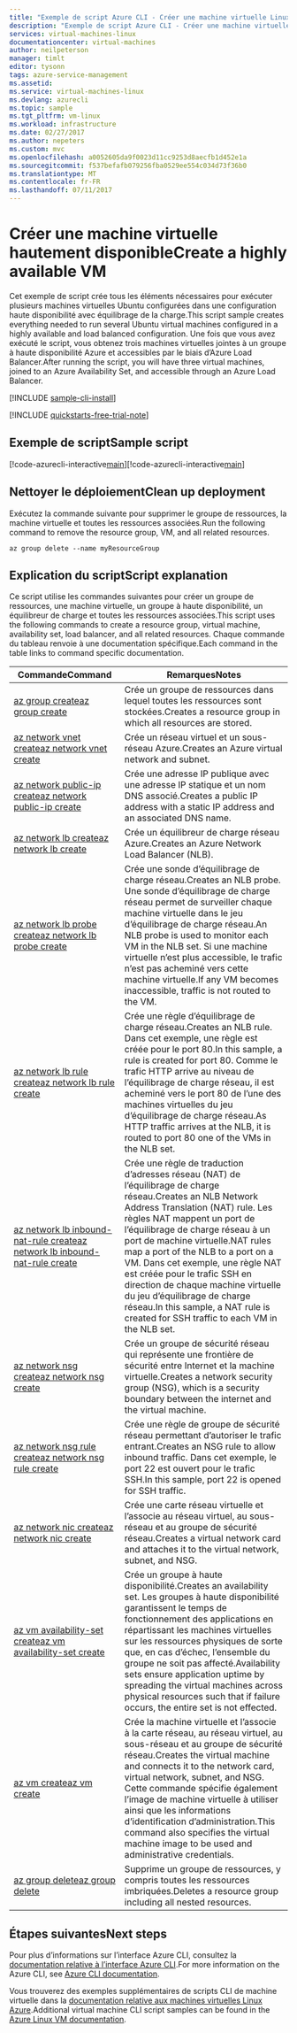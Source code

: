 ```yaml
---
title: "Exemple de script Azure CLI - Créer une machine virtuelle Linux avec équilibrage de charge réseau | Microsoft Docs"
description: "Exemple de script Azure CLI - Créer une machine virtuelle Linux avec équilibrage de charge réseau"
services: virtual-machines-linux
documentationcenter: virtual-machines
author: neilpeterson
manager: timlt
editor: tysonn
tags: azure-service-management
ms.assetid: 
ms.service: virtual-machines-linux
ms.devlang: azurecli
ms.topic: sample
ms.tgt_pltfrm: vm-linux
ms.workload: infrastructure
ms.date: 02/27/2017
ms.author: nepeters
ms.custom: mvc
ms.openlocfilehash: a0052605da9f0023d11cc9253d8aecfb1d452e1a
ms.sourcegitcommit: f537befafb079256fba0529ee554c034d73f36b0
ms.translationtype: MT
ms.contentlocale: fr-FR
ms.lasthandoff: 07/11/2017
---
```

# <a name="create-a-highly-available-vm"></a><span data-ttu-id="68be4-103">Créer une machine virtuelle hautement disponible</span><span class="sxs-lookup"><span data-stu-id="68be4-103">Create a highly available VM</span></span>

<span data-ttu-id="68be4-104">Cet exemple de script crée tous les éléments nécessaires pour exécuter plusieurs machines virtuelles Ubuntu configurées dans une configuration haute disponibilité avec équilibrage de la charge.</span><span class="sxs-lookup"><span data-stu-id="68be4-104">This script sample creates everything needed to run several Ubuntu virtual machines configured in a highly available and load balanced configuration.</span></span> <span data-ttu-id="68be4-105">Une fois que vous avez exécuté le script, vous obtenez trois machines virtuelles jointes à un groupe à haute disponibilité Azure et accessibles par le biais d’Azure Load Balancer.</span><span class="sxs-lookup"><span data-stu-id="68be4-105">After running the script, you will have three virtual machines, joined to an Azure Availability Set, and accessible through an Azure Load Balancer.</span></span> 

[!INCLUDE [sample-cli-install](../../../includes/sample-cli-install.md)]

[!INCLUDE [quickstarts-free-trial-note](../../../includes/quickstarts-free-trial-note.md)]

## <a name="sample-script"></a><span data-ttu-id="68be4-106">Exemple de script</span><span class="sxs-lookup"><span data-stu-id="68be4-106">Sample script</span></span>

<span data-ttu-id="68be4-107">[!code-azurecli-interactive[main](../../../cli_scripts/virtual-machine/create-vm-nlb/create-vm-nlb.sh "Création rapide de machine virtuelle")]</span><span class="sxs-lookup"><span data-stu-id="68be4-107">[!code-azurecli-interactive[main](../../../cli_scripts/virtual-machine/create-vm-nlb/create-vm-nlb.sh "Quick Create VM")]</span></span>

## <a name="clean-up-deployment"></a><span data-ttu-id="68be4-108">Nettoyer le déploiement</span><span class="sxs-lookup"><span data-stu-id="68be4-108">Clean up deployment</span></span> 

<span data-ttu-id="68be4-109">Exécutez la commande suivante pour supprimer le groupe de ressources, la machine virtuelle et toutes les ressources associées.</span><span class="sxs-lookup"><span data-stu-id="68be4-109">Run the following command to remove the resource group, VM, and all related resources.</span></span>

```azurecli-interactive 
az group delete --name myResourceGroup
```

## <a name="script-explanation"></a><span data-ttu-id="68be4-110">Explication du script</span><span class="sxs-lookup"><span data-stu-id="68be4-110">Script explanation</span></span>

<span data-ttu-id="68be4-111">Ce script utilise les commandes suivantes pour créer un groupe de ressources, une machine virtuelle, un groupe à haute disponibilité, un équilibreur de charge et toutes les ressources associées.</span><span class="sxs-lookup"><span data-stu-id="68be4-111">This script uses the following commands to create a resource group, virtual machine, availability set, load balancer, and all related resources.</span></span> <span data-ttu-id="68be4-112">Chaque commande du tableau renvoie à une documentation spécifique.</span><span class="sxs-lookup"><span data-stu-id="68be4-112">Each command in the table links to command specific documentation.</span></span>

| <span data-ttu-id="68be4-113">Commande</span><span class="sxs-lookup"><span data-stu-id="68be4-113">Command</span></span> | <span data-ttu-id="68be4-114">Remarques</span><span class="sxs-lookup"><span data-stu-id="68be4-114">Notes</span></span> |
|---|---|
| [<span data-ttu-id="68be4-115">az group create</span><span class="sxs-lookup"><span data-stu-id="68be4-115">az group create</span></span>](https://docs.microsoft.com/cli/azure/group#create) | <span data-ttu-id="68be4-116">Crée un groupe de ressources dans lequel toutes les ressources sont stockées.</span><span class="sxs-lookup"><span data-stu-id="68be4-116">Creates a resource group in which all resources are stored.</span></span> |
| [<span data-ttu-id="68be4-117">az network vnet create</span><span class="sxs-lookup"><span data-stu-id="68be4-117">az network vnet create</span></span>](https://docs.microsoft.com/cli/azure/network/vnet#create) | <span data-ttu-id="68be4-118">Crée un réseau virtuel et un sous-réseau Azure.</span><span class="sxs-lookup"><span data-stu-id="68be4-118">Creates an Azure virtual network and subnet.</span></span> |
| [<span data-ttu-id="68be4-119">az network public-ip create</span><span class="sxs-lookup"><span data-stu-id="68be4-119">az network public-ip create</span></span>](https://docs.microsoft.com/cli/azure/network/public-ip#create) | <span data-ttu-id="68be4-120">Crée une adresse IP publique avec une adresse IP statique et un nom DNS associé.</span><span class="sxs-lookup"><span data-stu-id="68be4-120">Creates a public IP address with a static IP address and an associated DNS name.</span></span> |
| [<span data-ttu-id="68be4-121">az network lb create</span><span class="sxs-lookup"><span data-stu-id="68be4-121">az network lb create</span></span>](https://docs.microsoft.com/cli/azure/network/lb#create) | <span data-ttu-id="68be4-122">Crée un équilibreur de charge réseau Azure.</span><span class="sxs-lookup"><span data-stu-id="68be4-122">Creates an Azure Network Load Balancer (NLB).</span></span> |
| [<span data-ttu-id="68be4-123">az network lb probe create</span><span class="sxs-lookup"><span data-stu-id="68be4-123">az network lb probe create</span></span>](https://docs.microsoft.com/cli/azure/network/lb/probe#create) | <span data-ttu-id="68be4-124">Crée une sonde d’équilibrage de charge réseau.</span><span class="sxs-lookup"><span data-stu-id="68be4-124">Creates an NLB probe.</span></span> <span data-ttu-id="68be4-125">Une sonde d’équilibrage de charge réseau permet de surveiller chaque machine virtuelle dans le jeu d’équilibrage de charge réseau.</span><span class="sxs-lookup"><span data-stu-id="68be4-125">An NLB probe is used to monitor each VM in the NLB set.</span></span> <span data-ttu-id="68be4-126">Si une machine virtuelle n’est plus accessible, le trafic n’est pas acheminé vers cette machine virtuelle.</span><span class="sxs-lookup"><span data-stu-id="68be4-126">If any VM becomes inaccessible, traffic is not routed to the VM.</span></span> |
| [<span data-ttu-id="68be4-127">az network lb rule create</span><span class="sxs-lookup"><span data-stu-id="68be4-127">az network lb rule create</span></span>](https://docs.microsoft.com/cli/azure/network/lb/rule#create) | <span data-ttu-id="68be4-128">Crée une règle d’équilibrage de charge réseau.</span><span class="sxs-lookup"><span data-stu-id="68be4-128">Creates an NLB rule.</span></span> <span data-ttu-id="68be4-129">Dans cet exemple, une règle est créée pour le port 80.</span><span class="sxs-lookup"><span data-stu-id="68be4-129">In this sample, a rule is created for port 80.</span></span> <span data-ttu-id="68be4-130">Comme le trafic HTTP arrive au niveau de l’équilibrage de charge réseau, il est acheminé vers le port 80 de l’une des machines virtuelles du jeu d’équilibrage de charge réseau.</span><span class="sxs-lookup"><span data-stu-id="68be4-130">As HTTP traffic arrives at the NLB, it is routed to port 80 one of the VMs in the NLB set.</span></span> |
| [<span data-ttu-id="68be4-131">az network lb inbound-nat-rule create</span><span class="sxs-lookup"><span data-stu-id="68be4-131">az network lb inbound-nat-rule create</span></span>](https://docs.microsoft.com/cli/azure/network/lb/inbound-nat-rule#create) | <span data-ttu-id="68be4-132">Crée une règle de traduction d’adresses réseau (NAT) de l’équilibrage de charge réseau.</span><span class="sxs-lookup"><span data-stu-id="68be4-132">Creates an NLB Network Address Translation (NAT) rule.</span></span>  <span data-ttu-id="68be4-133">Les règles NAT mappent un port de l’équilibrage de charge réseau à un port de machine virtuelle.</span><span class="sxs-lookup"><span data-stu-id="68be4-133">NAT rules map a port of the NLB to a port on a VM.</span></span> <span data-ttu-id="68be4-134">Dans cet exemple, une règle NAT est créée pour le trafic SSH en direction de chaque machine virtuelle du jeu d’équilibrage de charge réseau.</span><span class="sxs-lookup"><span data-stu-id="68be4-134">In this sample, a NAT rule is created for SSH traffic to each VM in the NLB set.</span></span>  |
| [<span data-ttu-id="68be4-135">az network nsg create</span><span class="sxs-lookup"><span data-stu-id="68be4-135">az network nsg create</span></span>](https://docs.microsoft.com/cli/azure/network/nsg#create) | <span data-ttu-id="68be4-136">Crée un groupe de sécurité réseau qui représente une frontière de sécurité entre Internet et la machine virtuelle.</span><span class="sxs-lookup"><span data-stu-id="68be4-136">Creates a network security group (NSG), which is a security boundary between the internet and the virtual machine.</span></span> |
| [<span data-ttu-id="68be4-137">az network nsg rule create</span><span class="sxs-lookup"><span data-stu-id="68be4-137">az network nsg rule create</span></span>](https://docs.microsoft.com/cli/azure/network/nsg/rule#create) | <span data-ttu-id="68be4-138">Crée une règle de groupe de sécurité réseau permettant d’autoriser le trafic entrant.</span><span class="sxs-lookup"><span data-stu-id="68be4-138">Creates an NSG rule to allow inbound traffic.</span></span> <span data-ttu-id="68be4-139">Dans cet exemple, le port 22 est ouvert pour le trafic SSH.</span><span class="sxs-lookup"><span data-stu-id="68be4-139">In this sample, port 22 is opened for SSH traffic.</span></span> |
| [<span data-ttu-id="68be4-140">az network nic create</span><span class="sxs-lookup"><span data-stu-id="68be4-140">az network nic create</span></span>](https://docs.microsoft.com/cli/azure/network/nic#create) | <span data-ttu-id="68be4-141">Crée une carte réseau virtuelle et l’associe au réseau virtuel, au sous-réseau et au groupe de sécurité réseau.</span><span class="sxs-lookup"><span data-stu-id="68be4-141">Creates a virtual network card and attaches it to the virtual network, subnet, and NSG.</span></span> |
| [<span data-ttu-id="68be4-142">az vm availability-set create</span><span class="sxs-lookup"><span data-stu-id="68be4-142">az vm availability-set create</span></span>](https://docs.microsoft.com/cli/azure/network/lb/rule#create) | <span data-ttu-id="68be4-143">Crée un groupe à haute disponibilité.</span><span class="sxs-lookup"><span data-stu-id="68be4-143">Creates an availability set.</span></span> <span data-ttu-id="68be4-144">Les groupes à haute disponibilité garantissent le temps de fonctionnement des applications en répartissant les machines virtuelles sur les ressources physiques de sorte que, en cas d’échec, l’ensemble du groupe ne soit pas affecté.</span><span class="sxs-lookup"><span data-stu-id="68be4-144">Availability sets ensure application uptime by spreading the virtual machines across physical resources such that if failure occurs, the entire set is not effected.</span></span> |
| [<span data-ttu-id="68be4-145">az vm create</span><span class="sxs-lookup"><span data-stu-id="68be4-145">az vm create</span></span>](https://docs.microsoft.com/cli/azure/vm/availability-set#create) | <span data-ttu-id="68be4-146">Crée la machine virtuelle et l’associe à la carte réseau, au réseau virtuel, au sous-réseau et au groupe de sécurité réseau.</span><span class="sxs-lookup"><span data-stu-id="68be4-146">Creates the virtual machine and connects it to the network card, virtual network, subnet, and NSG.</span></span> <span data-ttu-id="68be4-147">Cette commande spécifie également l’image de machine virtuelle à utiliser ainsi que les informations d’identification d’administration.</span><span class="sxs-lookup"><span data-stu-id="68be4-147">This command also specifies the virtual machine image to be used and administrative credentials.</span></span>  |
| [<span data-ttu-id="68be4-148">az group delete</span><span class="sxs-lookup"><span data-stu-id="68be4-148">az group delete</span></span>](https://docs.microsoft.com/cli/azure/vm/extension#set) | <span data-ttu-id="68be4-149">Supprime un groupe de ressources, y compris toutes les ressources imbriquées.</span><span class="sxs-lookup"><span data-stu-id="68be4-149">Deletes a resource group including all nested resources.</span></span> |

## <a name="next-steps"></a><span data-ttu-id="68be4-150">Étapes suivantes</span><span class="sxs-lookup"><span data-stu-id="68be4-150">Next steps</span></span>

<span data-ttu-id="68be4-151">Pour plus d’informations sur l’interface Azure CLI, consultez la [documentation relative à l’interface Azure CLI](https://docs.microsoft.com/cli/azure/overview).</span><span class="sxs-lookup"><span data-stu-id="68be4-151">For more information on the Azure CLI, see [Azure CLI documentation](https://docs.microsoft.com/cli/azure/overview).</span></span>

<span data-ttu-id="68be4-152">Vous trouverez des exemples supplémentaires de scripts CLI de machine virtuelle dans la [documentation relative aux machines virtuelles Linux Azure](../linux/cli-samples.md?toc=%2fazure%2fvirtual-machines%2flinux%2ftoc.json).</span><span class="sxs-lookup"><span data-stu-id="68be4-152">Additional virtual machine CLI script samples can be found in the [Azure Linux VM documentation](../linux/cli-samples.md?toc=%2fazure%2fvirtual-machines%2flinux%2ftoc.json).</span></span>
